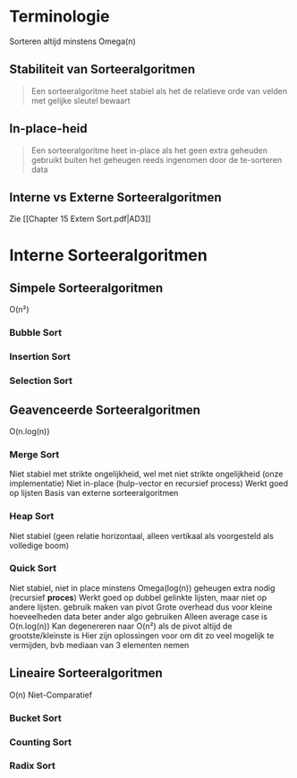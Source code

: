 # Terminologie

Sorteren altijd minstens Omega(n)
## Stabiliteit van Sorteeralgoritmen

> Een sorteeralgoritme heet stabiel als het de relatieve orde van velden met gelijke sleutel bewaart

## In-place-heid

> Een sorteeralgoritme heet in-place als het geen extra geheuden gebruikt buiten het geheugen reeds ingenomen door de te-sorteren data

## Interne vs Externe Sorteeralgoritmen
Zie [[Chapter 15 Extern Sort.pdf|AD3]]
# Interne Sorteeralgoritmen
## Simpele Sorteeralgoritmen
O(n²)
### Bubble Sort
### Insertion Sort
### Selection Sort
## Geavenceerde Sorteeralgoritmen
O(n.log(n))
### Merge Sort
Niet stabiel met strikte ongelijkheid, wel met niet strikte ongelijkheid (onze implementatie)
Niet in-place (hulp-vector en recursief process)
Werkt goed op lijsten
Basis van externe sorteeralgoritmen
 
### Heap Sort
Niet stabiel (geen relatie horizontaal, alleen vertikaal als voorgesteld als volledige boom)
### Quick Sort
Niet stabiel, niet in place minstens Omega(log(n)) geheugen extra nodig (recursief **proces**)
Werkt goed op dubbel gelinkte lijsten, maar niet op andere lijsten.
gebruik maken van pivot
Grote overhead dus voor kleine hoeveelheden data beter ander algo gebruiken
Alleen average case is O(n.log(n))
Kan degenereren naar O(n²) als de pivot altijd de grootste/kleinste is
Hier zijn oplossingen voor om dit zo veel mogelijk te vermijden, bvb mediaan van 3 elementen nemen
## Lineaire Sorteeralgoritmen
O(n)
Niet-Comparatief
### Bucket Sort
### Counting Sort
### Radix Sort